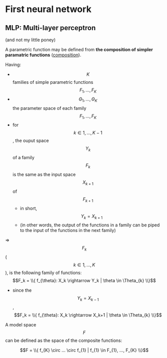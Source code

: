 # First neural network

## MLP: Multi-layer perceptron

(and not my little poney)

A parametric function may be defined from **the composition of simpler paramatric functions** ([composition](https://en.wikipedia.org/wiki/Function_composition)). 

Having:
- $$K$$ families of simple parametric functions $$F_{1}, ..., F_{K}$$ 
- $$\Theta_{1}, ..., \Theta_{K}$$ the parameter space of each family $$F_{1}, ..., F_{K}$$
- for $$k \in {1, ..., K-1}$$, the ouput space $$Y_k$$ of a family $$F_{k}$$ is the same as the input space $$X_{k+1}$$ of $$F_{k+1}$$ 
    - in short, $$Y_k = X_{k+1}$$
    - (in other words, the output of the functions in a family can be piped to the input of the functions in the next family)

=> $$F_k$$ ($$k \in {1, ..., K}$$), is the following family of functions: $$F_k = \\{ f_{\theta}: X_k \rightarrow Y_k | \theta \in \Theta_{k} \\}$$
- since the $$Y_k = X_{k-1}$$, $$F_k = \\{ f_{\theta}: X_k \rightarrow X_k+1 | \theta \in \Theta_{k} \\}$$

A model space $$F$$ can be defined as the space of the composite functions:

$$F = \\{ f_{K} \circ ... \circ f_{1} | f_{1} \in F_{1}, ..., F_{K} \\}$$


